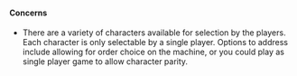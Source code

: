 #### Concerns
- There are a variety of characters available for selection by the players.  Each character is only selectable by a single player.  Options to address include allowing for order choice on the machine, or you could play as single player game to allow character parity.
